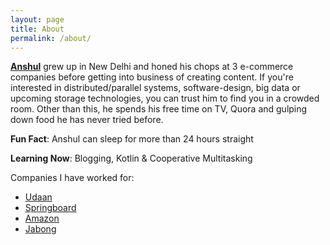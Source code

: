 ```yaml
---
layout: page
title: About
permalink: /about/
---
```


**[Anshul](https://github.com/raun)** grew up in New Delhi and honed his chops at 3 e-commerce companies before getting into business of creating content. If you're interested in distributed/parallel systems, software-design, big data or upcoming storage technologies, you can trust him to find you in a crowded room. Other than this, he spends his free time on TV, Quora and gulping down food he has never tried before.

**Fun Fact**: Anshul can sleep for more than 24 hours straight

**Learning Now**: Blogging, Kotlin & Cooperative Multitasking

Companies I have worked for:
- [Udaan](https://udaan.com/)
- [Springboard](https://www.springboard.com/)
- [Amazon](https://www.amazon.com/)
- [Jabong](https://www.jabong.com/)

